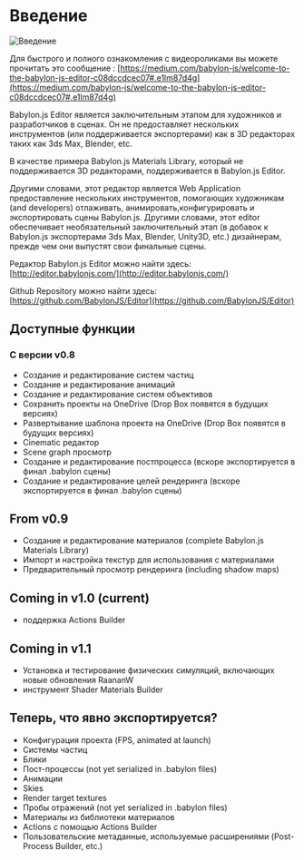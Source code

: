 # Введение

![Введение](/img/extensions/Editor/editor.png)

Для быстрого и полного ознакомления с видеороликами вы можете прочитать это сообщение : [https://medium.com/babylon-js/welcome-to-the-babylon-js-editor-c08dccdcec07#.e1lm87d4g](https://medium.com/babylon-js/welcome-to-the-babylon-js-editor-c08dccdcec07#.e1lm87d4g)

Babylon.js Editor является заключительным этапом для художников и разработчиков в сценах.
Он не предоставляет нескольких инструментов (или поддерживается экспортерами) как в 3D редакторах таких как 3ds Max, Blender, etc.

В качестве примера Babylon.js Materials Library, который не поддерживается 3D редакторами, поддерживается в Babylon.js Editor.

Другими словами, этот редактор является Web Application предоставление нескольких инструментов, помогающих художникам (and developers) отлаживать, анимировать,конфигурировать и экспортировать сцены Babylon.js. Другими словами, этот editor обеспечивает необязательный заключительный этап (в добавок к Babylon.js экспортерами 3ds Max, Blender, Unity3D, etc.) дизайнерам, прежде чем они выпустят свои финальные сцены.

Редактор Babylon.js Editor можно найти здесь: [http://editor.babylonjs.com/](http://editor.babylonjs.com/)

Github Repository можно найти здесь: [https://github.com/BabylonJS/Editor](https://github.com/BabylonJS/Editor)

## Доступные функции

### С версии v0.8

* Создание и редактирование систем частиц
* Создание и редактирование анимаций
* Создание и редактирование систем объективов
* Сохранить проекты на OneDrive (Drop Box появятся в будущих версиях)
* Развертывание шаблона проекта на OneDrive (Drop Box появятся в будущих версиях)
* Cinematic редактор
* Scene graph просмотр
* Создание и редактирование постпроцесса (вскоре экспортируется в финал .babylon сцены)
* Создание и редактирование целей рендеринга (вскоре экспортируется в финал .babylon сцены)

## From v0.9

* Создание и редактирование материалов (complete Babylon.js Materials Library)
* Импорт и настройка текстур для использования с материалами
* Предварительный просмотр рендеринга (including shadow maps)

## Coming in v1.0 (current)

* поддержка Actions Builder

## Coming in v1.1

* Установка и тестирование физических симуляций, включающих новые обновления RaananW
* инструмент Shader Materials Builder

## Теперь, что явно экспортируется?

* Конфигурация проекта (FPS, animated at launch)
* Системы частиц
* Блики
* Пост-процессы (not yet serialized in .babylon files)
* Анимации
* Skies
* Render target textures
* Пробы отражений (not yet serialized in .babylon files)
* Материалы из библиотеки материалов
* Actions с помощью Actions Builder
* Пользовательские метаданные, используемые расширениями (Post-Process Builder, etc.)

